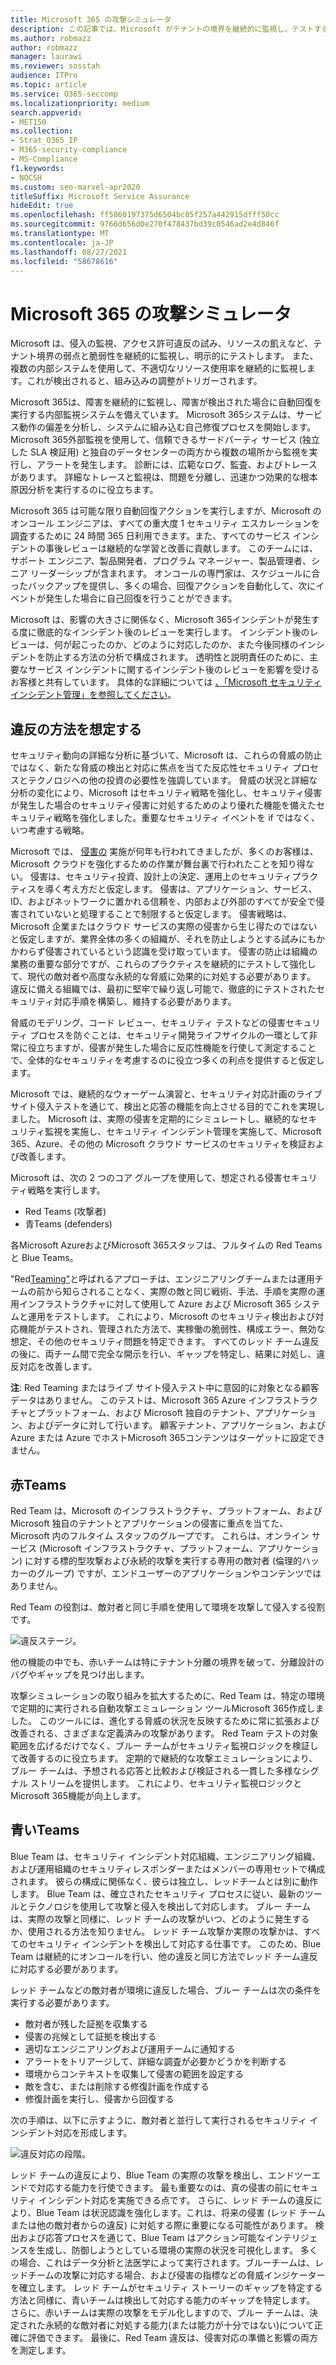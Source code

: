 ```yaml
---
title: Microsoft 365 の攻撃シミュレータ
description: この記事では、Microsoft がテナントの境界を継続的に監視し、テストする方法について説明Microsoft 365。
ms.author: robmazz
author: robmazz
manager: laurawi
ms.reviewer: sosstah
audience: ITPro
ms.topic: article
ms.service: O365-seccomp
ms.localizationpriority: medium
search.appverid:
- MET150
ms.collection:
- Strat_O365_IP
- M365-security-compliance
- MS-Compliance
f1.keywords:
- NOCSH
ms.custom: seo-marvel-apr2020
titleSuffix: Microsoft Service Assurance
hideEdit: true
ms.openlocfilehash: ff5860197375d6504bc85f257a442915dfff50cc
ms.sourcegitcommit: 9766d656d0e270f478437bd39c0546ad2e4d846f
ms.translationtype: MT
ms.contentlocale: ja-JP
ms.lasthandoff: 08/27/2021
ms.locfileid: "58678616"
---
```

# <a name="attack-simulation-in-microsoft-365"></a>Microsoft 365 の攻撃シミュレータ

Microsoft は、侵入の監視、アクセス許可違反の試み、リソースの飢えなど、テナント境界の弱点と脆弱性を継続的に監視し、明示的にテストします。 また、複数の内部システムを使用して、不適切なリソース使用率を継続的に監視します。これが検出されると、組み込みの調整がトリガーされます。

Microsoft 365は、障害を継続的に監視し、障害が検出された場合に自動回復を実行する内部監視システムを備えています。 Microsoft 365システムは、サービス動作の偏差を分析し、システムに組み込む自己修復プロセスを開始します。 Microsoft 365外部監視を使用して、信頼できるサードパーティ サービス (独立した SLA 検証用) と独自のデータセンターの両方から複数の場所から監視を実行し、アラートを発生します。 診断には、広範なログ、監査、およびトレースがあります。 詳細なトレースと監視は、問題を分離し、迅速かつ効果的な根本原因分析を実行するのに役立ちます。

Microsoft 365 は可能な限り自動回復アクションを実行しますが、Microsoft のオンコール エンジニアは、すべての重大度 1 セキュリティ エスカレーションを調査するために 24 時間 365 日利用できます。また、すべてのサービス インシデントの事後レビューは継続的な学習と改善に貢献します。 このチームには、サポート エンジニア、製品開発者、プログラム マネージャー、製品管理者、シニア リーダーシップが含まれます。 オンコールの専門家は、スケジュールに合ったバックアップを提供し、多くの場合、回復アクションを自動化して、次にイベントが発生した場合に自己回復を行うことができます。

Microsoft は、影響の大きさに関係なく、Microsoft 365インシデントが発生する度に徹底的なインシデント後のレビューを実行します。 インシデント後のレビューは、何が起こったのか、どのように対応したのか、また今後同様のインシデントを防止する方法の分析で構成されます。 透明性と説明責任のために、主要なサービス インシデントに関するインシデント後のレビューを影響を受けるお客様と共有しています。 具体的な詳細については [、「Microsoft セキュリティ インシデント管理」を参照してください](assurance-security-incident-management.md)。

## <a name="assume-breach-methodology"></a>違反の方法を想定する

セキュリティ動向の詳細な分析に基づいて、Microsoft は、これらの脅威の防止ではなく、新たな脅威の検出と対応に焦点を当てた反応性セキュリティ プロセスとテクノロジへの他の投資の必要性を強調しています。 脅威の状況と詳細な分析の変化により、Microsoft はセキュリティ戦略を強化し、セキュリティ侵害が発生した場合のセキュリティ侵害に対処するためのより優れた機能を備えたセキュリティ戦略を強化しました。重要なセキュリティ イベントを if ではなく、いつ考慮する戦略。

Microsoft では、 [侵害の](https://www.microsoft.com/TrustCenter/Security/default.aspx) 実施が何年も行われてきましたが、多くのお客様は、Microsoft クラウドを強化するための作業が舞台裏で行われたことを知り得ない。 侵害は、セキュリティ投資、設計上の決定、運用上のセキュリティプラクティスを導く考え方だと仮定します。 侵害は、アプリケーション、サービス、ID、およびネットワークに置かれる信頼を、内部および外部のすべてが安全で侵害されていないと処理することで制限すると仮定します。 侵害戦略は、Microsoft 企業またはクラウド サービスの実際の侵害から生じ得たのではないと仮定しますが、業界全体の多くの組織が、それを防止しようとする試みにもかかわらず侵害されているという認識を受け取っています。 侵害の防止は組織の業務の重要な部分ですが、これらのプラクティスを継続的にテストして強化して、現代の敵対者や高度な永続的な脅威に効果的に対処する必要があります。 違反に備える組織では、最初に堅牢で繰り返し可能で、徹底的にテストされたセキュリティ対応手順を構築し、維持する必要があります。

脅威のモデリング、コード レビュー、セキュリティ テストなどの侵害セキュリティ プロセスを防ぐことは、セキュリティ開発ライフサイクルの一[](https://www.microsoft.com/securityengineering/sdl/)環として非常に役立ちますが、侵害が発生した場合に反応性機能を行使して測定することで、全体的なセキュリティを考慮するのに役立つ多くの利点を提供すると仮定します。

Microsoft では、継続的なウォーゲーム演習と、セキュリティ対応計画のライブ サイト侵入テストを通じて、検出と応答の機能を向上させる目的でこれを実現しました。 Microsoft は、実際の侵害を定期的にシミュレートし、継続的なセキュリティ監視を実施し、セキュリティ インシデント管理を実施して、Microsoft 365、Azure、その他の Microsoft クラウド サービスのセキュリティを検証および改善します。

Microsoft は、次の 2 つのコア グループを使用して、想定される侵害セキュリティ戦略を実行します。

- Red Teams (攻撃者)
- 青Teams (defenders)

各Microsoft AzureおよびMicrosoft 365スタッフは、フルタイムの Red Teams と Blue Teams。

"Red[Teaming"](https://go.microsoft.com/fwlink/?linkid=518599)と呼ばれるアプローチは、エンジニアリングチームまたは運用チームの前から知らされることなく、実際の敵と同じ戦術、手法、手順を実際の運用インフラストラクチャに対して使用して Azure および Microsoft 365 システムと運用をテストします。 これにより、Microsoft のセキュリティ検出および対応機能がテストされ、管理された方法で、実稼働の脆弱性、構成エラー、無効な想定、その他のセキュリティ問題を特定できます。 すべてのレッド チーム違反の後に、両チーム間で完全な開示を行い、ギャップを特定し、結果に対処し、違反対応を改善します。

**注**: Red Teaming またはライブ サイト侵入テスト中に意図的に対象となる顧客データはありません。 このテストは、Microsoft 365 Azure インフラストラクチャとプラットフォーム、および Microsoft 独自のテナント、アプリケーション、およびデータに対して行います。 顧客テナント、アプリケーション、および Azure または Azure でホストMicrosoft 365コンテンツはターゲットに設定できません。

## <a name="red-teams"></a>赤Teams

Red Team は、Microsoft のインフラストラクチャ、プラットフォーム、および Microsoft 独自のテナントとアプリケーションの侵害に重点を当てた、Microsoft 内のフルタイム スタッフのグループです。 これらは、オンライン サービス (Microsoft インフラストラクチャ、プラットフォーム、アプリケーション) に対する標的型攻撃および永続的攻撃を実行する専用の敵対者 (倫理的ハッカーのグループ) ですが、エンドユーザーのアプリケーションやコンテンツではありません。

Red Team の役割は、敵対者と同じ手順を使用して環境を攻撃して侵入する役割です。

![違反ステージ。](../media/office-365-isolation-breach-stages.png)

他の機能の中でも、赤いチームは特にテナント分離の境界を破って、分離設計のバグやギャップを見つけ出します。

攻撃シミュレーションの取り組みを拡大するために、Red Team は、特定の環境で定期的に実行される自動攻撃エミュレーション ツールMicrosoft 365作成しました。 このツールには、進化する脅威の状況を反映するために常に拡張および改善される、さまざまな定義済みの攻撃があります。 Red Team テストの対象範囲を広げるだけでなく、ブルー チームがセキュリティ監視ロジックを検証して改善するのに役立ちます。 定期的で継続的な攻撃エミュレーションにより、ブルー チームは、予想される応答と比較および検証される一貫した多様なシグナル ストリームを提供します。 これにより、セキュリティ監視ロジックとMicrosoft 365機能が向上します。

## <a name="blue-teams"></a>青いTeams

Blue Team は、セキュリティ インシデント対応組織、エンジニアリング組織、および運用組織のセキュリティレスポンダーまたはメンバーの専用セットで構成されます。 彼らの構成に関係なく、彼らは独立し、レッドチームとは別に動作します。 Blue Team は、確立されたセキュリティ プロセスに従い、最新のツールとテクノロジを使用して攻撃と侵入を検出して対応します。 ブルー チームは、実際の攻撃と同様に、レッド チームの攻撃がいつ、どのように発生するか、使用される方法を知りません。 レッド チーム攻撃か実際の攻撃かは、すべてのセキュリティ インシデントを検出して対応する仕事です。 このため、Blue Team は継続的にオンコールを行い、他の違反と同じ方法でレッド チーム違反に対応する必要があります。

レッド チームなどの敵対者が環境に違反した場合、ブルー チームは次の条件を実行する必要があります。

- 敵対者が残した証拠を収集する
- 侵害の兆候として証拠を検出する
- 適切なエンジニアリングおよび運用チームに通知する
- アラートをトリアージして、詳細な調査が必要かどうかを判断する
- 環境からコンテキストを収集して侵害の範囲を設定する
- 敵を含む、または削除する修復計画を作成する
- 修復計画を実行し、侵害から回復する

次の手順は、以下に示すように、敵対者と並行して実行されるセキュリティ インシデント対応を形成します。

![違反対応の段階。](../media/office-365-isolation-breach-response-stages.png)

レッド チームの違反により、Blue Team の実際の攻撃を検出し、エンドツーエンドで対応する能力を行使できます。 最も重要なのは、真の侵害の前にセキュリティ インシデント対応を実施できる点です。 さらに、レッド チームの違反により、Blue Team は状況認識を強化します。これは、将来の侵害 (レッド チームまたは他の敵対者からの違反) に対処する際に重要になる可能性があります。 検出および応答プロセスを通じて、Blue Team はアクション可能なインテリジェンスを生成し、防御しようとしている環境の実際の状況を可視化します。 多くの場合、これはデータ分析と法医学によって実行されます。ブルーチームは、レッドチームの攻撃に対応する場合、および侵害の指標などの脅威インジケーターを確立します。 レッド チームがセキュリティ ストーリーのギャップを特定する方法と同様に、青いチームは検出して対応する能力のギャップを特定します。 さらに、赤いチームは実際の攻撃をモデル化しますので、ブルー チームは、決定された永続的な敵対者に対処する能力(または能力が十分ではない)について正確に評価できます。 最後に、Red Team 違反は、侵害対応の準備と影響の両方を測定します。
